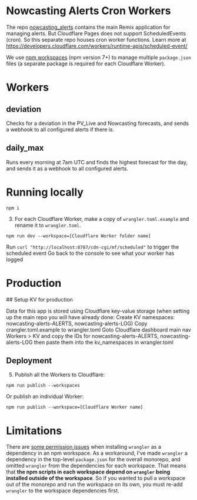 # Nowcasting Alerts Cron Workers

The repo [nowcasting_alerts](https://github.com/openclimatefix/nowcasting_alerts) contains the main Remix application for managing alerts. But Cloudflare Pages does not support ScheduledEvents (cron). So this separate repo houses cron worker functions.
Learn more at https://developers.cloudflare.com/workers/runtime-apis/scheduled-event/

We use [npm workspaces](https://docs.npmjs.com/cli/v8/using-npm/workspaces) (npm
version 7+) to manage multiple `package.json` files (a separate package is
required for each Cloudflare Worker).

# Workers

## deviation

Checks for a deviation in the PV_Live and Nowcasting forecasts, and sends a webhook to all configured alerts if there is.

## daily_max

Runs every morning at 7am UTC and finds the highest forecast for the day, and sends it as a webhook to all configured alerts.

# Running locally

```
npm i
```

3. For each Cloudflare Worker, make a copy of `wrangler.toml.example` and rename
   it to `wrangler.toml`.

```
npm run dev --workspace=[Cloudflare Worker folder name]
```

Run `curl "http://localhost:8787/cdn-cgi/mf/scheduled"` to trigger the scheduled event
Go back to the console to see what your worker has logged

# Production

## Setup KV for production

Data for this app is stored using Cloudflare key-value storage
(when setting up the main repo you will have already done: Create KV namespaces: nowcasting-alerts-ALERTS, nowcasting-alerts-LOG)
Copy crangler.toml.example to wrangler.toml
Goto Cloudflare dashboard main nav Workers > KV and copy the IDs for nowcasting-alerts-ALERTS, nowcasting-alerts-LOG then paste them into the kv_namespaces in wrangler.toml

## Deployment

5. Publish all the Workers to Cloudflare:

```
npm run publish --workspaces
```

Or publish an individual Worker:

```
npm run publish --workspace=[Cloudflare Worker name]
```

# Limitations

There are
[some permission issues](https://github.com/cloudflare/wrangler/issues/240) when
installing `wrangler` as a dependency in an npm workspace. As a workaround, I've
made `wrangler` a dependency in the top-level `package.json` for the overall
monorepo, and omitted `wrangler` from the dependencies for each workspace. That
means that **the npm scripts in each workspace depend on `wrangler` being
installed outside of the workspace**. So if you wanted to pull a workspace out
of the monorepo and run the workspace on its own, you must re-add `wrangler` to
the workspace dependencies first.
